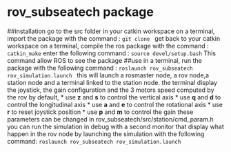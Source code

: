 # rov_subseatech package
##installation
 go to  the src folder in your catkin workspace 
 on a terminal, import the package with the command :
 `git clone `
 get back to your catkin workspace
 on a terminal, compile the ros package with the command :
 `catkin_make`
 enter the following command :
 `source devel/setup.bash`
 This command allow ROS to see the package
 ##use
 in a terminal, run the package with the following command :
 `roslaunch rov_subseatech rov_simulation.launch `
 this will launch a rosmaster node, a rov node,a station node and a terminal linked to the station node.
 the terminal display the joystick, the gain configuration and the 3 motors speed computed by the rov
 by default, * use **z** and **s** to control the vertical axis * use **q** and **d** to control the longitudinal axis * use **a** and **e** to control the rotational axis * use **r** to reset joystick position * use **p** and **m** to control the gain
 these parameters can be changed in rov_subseatech/src/station/cmd_param.h
  you can run the simulation in debug with a second monitor that display what happen in the rov node by launching the simulation with the following command: 
  `roslaunch rov_subseatech rov_simulation.launch `